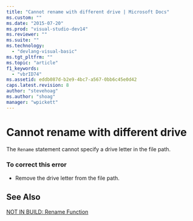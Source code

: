 ```yaml
---
title: "Cannot rename with different drive | Microsoft Docs"
ms.custom: ""
ms.date: "2015-07-20"
ms.prod: "visual-studio-dev14"
ms.reviewer: ""
ms.suite: ""
ms.technology: 
  - "devlang-visual-basic"
ms.tgt_pltfrm: ""
ms.topic: "article"
f1_keywords: 
  - "vbrID74"
ms.assetid: eddb087d-b2e9-4bc7-a567-0bb6c45e0d42
caps.latest.revision: 8
author: "stevehoag"
ms.author: "shoag"
manager: "wpickett"
---
```

# Cannot rename with different drive
The `Rename` statement cannot specify a drive letter in the file path.  
  
### To correct this error  
  
-   Remove the drive letter from the file path.  
  
## See Also  
 [NOT IN BUILD: Rename Function](http://msdn.microsoft.com/en-us/464062d8-2320-4305-8a8c-1f43e96c94df)